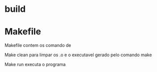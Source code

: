 # build


# Makefile 
Makefile contem os comando de 

Make clean 
para limpar os .o e o executavel gerado pelo comando make


Make run
executa o programa


